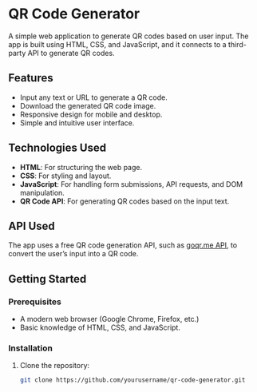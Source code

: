 # QR Code Generator

A simple web application to generate QR codes based on user input. The app is built using HTML, CSS, and JavaScript, and it connects to a third-party API to generate QR codes.

## Features

- Input any text or URL to generate a QR code.
- Download the generated QR code image.
- Responsive design for mobile and desktop.
- Simple and intuitive user interface.

## Technologies Used

- **HTML**: For structuring the web page.
- **CSS**: For styling and layout.
- **JavaScript**: For handling form submissions, API requests, and DOM manipulation.
- **QR Code API**: For generating QR codes based on the input text.

## API Used

The app uses a free QR code generation API, such as [goqr.me API](https://goqr.me/api/), to convert the user’s input into a QR code.

## Getting Started

### Prerequisites

- A modern web browser (Google Chrome, Firefox, etc.)
- Basic knowledge of HTML, CSS, and JavaScript.

### Installation

1. Clone the repository:
   ```bash
   git clone https://github.com/yourusername/qr-code-generator.git
